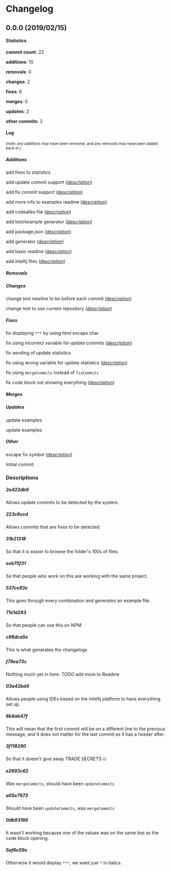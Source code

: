 # Changelog
## 0.0.0 (2019/02/15)
#### Statistics
**commit count**: 22

**additions**: 10

**removals**: 0

**changes**: 2

**fixes**: 6

**merges**: 0

**updates**: 2

**other commits**: 2

#### Log
<small>(note: any additions may have been removed, and any removals may have been added back in.)</small>
##### Additions

 add fixes to statistics

 add update commit support ([description](#2a422db9-15))

 add fix commit support ([description](#223c6ecd-15))

 add more info to examples readme ([description](#31b21318-15))

 add codealike file ([description](#eeb75f31-15))

 add test/example generator ([description](#537ce93e-15))

 add package.json ([description](#71e1d283-15))

 add generator ([description](#c98dca5e-15))

 add basic readme ([description](#f79ea73c-15))

 add intellij files ([description](#03a42bd4-15))
##### Removals

##### Changes

 change text newline to be before each commit ([description](#8b8ab47f-15))

 change test to use current repository ([description](#3f118290-15))
##### Fixes

 fix displaying `***` by using html escape char

 fix using incorrect variable for update commits ([description](#e2893c62-15))

 fix wording of update statistics

 fix using wrong variable for update statistics ([description](#a05e7673-15))

 fix using `mergeCommits` instead of `fixCommits`

 fix code block not showing everything ([description](#0db93166-15))
##### Merges

##### Updates

 update examples

 update examples
##### Other

 escape fix symbol ([description](#5af6e59e-15))

 Initial commit
### Descriptions
##### 2a422db9
Allows update commits to be detected by the system.
##### 223c6ecd
Allows commits that are fixes to be detected.
##### 31b21318
So that it is easier to browse the folder's 100s of files.
##### eeb75f31
So that people who work on this are working with the same project.
##### 537ce93e
This goes through every combination and generates an example file.
##### 71e1d283
So that people can use this on NPM
##### c98dca5e
This is what generates the changelogs
##### f79ea73c
Nothing much yet in here. TODO add more to Readme
##### 03a42bd4
Allows people using IDEs based on the Intellij platform to have everything set up
##### 8b8ab47f
This will mean that the first commit will be on a different line to the previous message, and it does not matter for the last commit as it has a header after.
##### 3f118290
So that it doesn't give away TRADE SECRETS 🤐
##### e2893c62
Was `mergeCommits`, should have been `updateCommits`
##### a05e7673
Should have been `updateCommits`, was `mergeCommits`
##### 0db93166
It wasn't working because one of the values was on the same line as the code block opening.
##### 5af6e59e
Otherwise it would display `***`, we want just `*` in italics.
